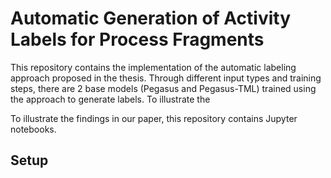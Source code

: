# Automatic Generation of Activity Labels for Process Fragments

This repository contains the implementation of the automatic labeling approach proposed in the thesis. Through different input types and training steps, there are 2 base models (Pegasus and Pegasus-TML) trained using the approach to generate labels. To illustrate the  

To illustrate the findings in our paper, this repository contains Jupyter notebooks.


## Setup

